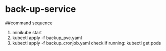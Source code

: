 # back-up-service


##command sequence
1. minikube start
2. kubectl apply -f backup_pvc.yaml
3. kubectl apply -f backup_cronjob.yaml
check if running:
kubectl get pods